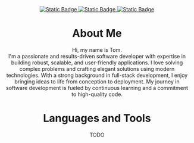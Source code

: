 <div id="badges" align="center">
  <a href="mailto:tom.coursow@gmail.com">
    <img alt="Static Badge" src="https://img.shields.io/badge/GMAIL-555555?style=for-the-badge&logo=gmail">
  </a>
  <a href="https://coursow.de">
    <img alt="Static Badge" src="https://img.shields.io/badge/Coursow.de-FFFFFF?style=for-the-badge&logo=google-chrome">
  </a>

  <a href="https://www.xing.com/profile/TomHenry_Coursow">
    <img alt="Static Badge" src="https://img.shields.io/badge/XING-005A71?style=for-the-badge&logo=xing">  
  </a>
</div>

<h1 align="center">About Me</h1>

<div align="center">
  <p>
    Hi, my name is Tom.
    <br />
    I'm a passionate and results-driven software developer with expertise in building robust, scalable, and user-friendly applications.
    I love solving complex problems and crafting elegant solutions using modern technologies.
    With a strong background in full-stack development, I enjoy bringing ideas to life from conception to deployment.
    My journey in software development is fueled by continuous learning and a commitment to high-quality code.
  </p>
</div>

<h1 align="center">Languages and Tools</h1>

<div align="center">
  <p>TODO</p>
</div>

<br />
<br />
